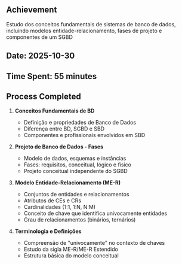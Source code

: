 ## Achievement
Estudo dos conceitos fundamentais de sistemas de banco de dados, incluindo modelos entidade-relacionamento, fases de projeto e componentes de um SGBD

## Date: 2025-10-30
## Time Spent: 55 minutes

## Process Completed

1. **Conceitos Fundamentais de BD**
   - Definição e propriedades de Banco de Dados
   - Diferença entre BD, SGBD e SBD
   - Componentes e profissionais envolvidos em SBD

2. **Projeto de Banco de Dados - Fases**
   - Modelo de dados, esquemas e instâncias
   - Fases: requisitos, conceitual, lógico e físico
   - Projeto conceitual independente do SGBD

3. **Modelo Entidade-Relacionamento (ME-R)**
   - Conjuntos de entidades e relacionamentos
   - Atributos de CEs e CRs
   - Cardinalidades (1:1, 1:N, N:M)
   - Conceito de chave que identifica univocamente entidades
   - Grau de relacionamentos (binários, ternários)

4. **Terminologia e Definições**
   - Compreensão de "univocamente" no contexto de chaves
   - Estudo da sigla ME-R/ME-R Estendido
   - Estrutura básica do modelo conceitual
